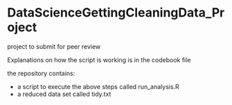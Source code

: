 # DataScienceGettingCleaningData_Project
project to submit for peer review

Explanations on how the script is working is in the codebook file

the repository contains:
- a script to execute the above steps called run_analysis.R
- a reduced data set called tidy.txt
